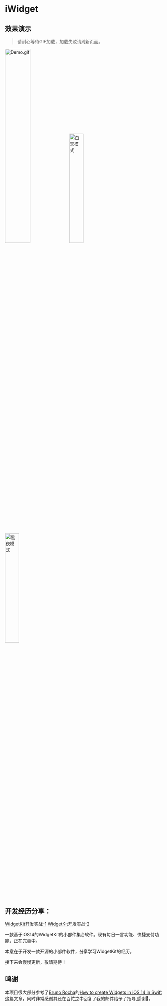 #  iWidget
## 效果演示
> 请耐心等待GIF加载，加载失败请刷新页面。

<img width="40%" src="https://s1.ax1x.com/2020/06/27/N66AAO.gif" alt="Demo.gif" border="0" />
<img width="30%" src="https://user-gold-cdn.xitu.io/2020/6/27/172f5935d0b301d1?w=828&h=1792&f=png&s=2723196" alt="白天模式" border="0" />
<img width="30%" src="https://user-gold-cdn.xitu.io/2020/6/27/172f593db1a69e08?w=828&h=1792&f=png&s=2580486" alt="黑夜模式" border="0" />

## 开发经历分享：

[WidgetKit开发实战-1](https://juejin.im/post/5ef41fd86fb9a07ea10bb8ec)
[WidgetKit开发实战-2](https://juejin.im/post/5ef72ebbf265da22ec607196)

一款基于iOS14的WidgetKit的小部件集合软件。现有每日一言功能、快捷支付功能，正在完善中。

本意在于开发一款开源的小部件软件，分享学习WidgetKit的经历。

接下来会慢慢更新，敬请期待！

## 鸣谢 
本项目很大部分参考了[Bruno Rocha](https://github.com/rockbruno)的[How to create Widgets in iOS 14 in Swift](https://swiftrocks.com/ios-14-widget-tutorial-mini-apps)这篇文章，同时非常感谢其还在百忙之中回复了我的邮件给予了指导,感谢🙏。

